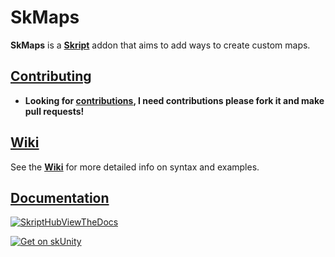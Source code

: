 # SkMaps

**SkMaps** is a [**Skript**](https://github.com/SkriptLang/Skript) addon that aims to add ways to create custom maps.

## <ins>Contributing</ins>
+ **Looking for <ins>contributions</ins>, I need contributions please fork it and make pull requests!**

## <ins>[**Wiki**](https://github.com/WyvernX-YT/SkMaps/wiki)</ins>
See the <ins>[**Wiki**](https://github.com/WyvernX-YT/SkMaps/wiki)</ins> for more detailed info on syntax and examples.

## <ins>Documentation</ins>

[![SkriptHubViewTheDocs](http://skripthub.net/static/addon/ViewTheDocsButton.png)](http://skripthub.net/docs/?addon=SkMaps)

[![Get on skUnity](https://skunity.com/branding/buttons/get_on_forums.png)](https://docs.skunity.com/syntax/search/addon:skmaps)
